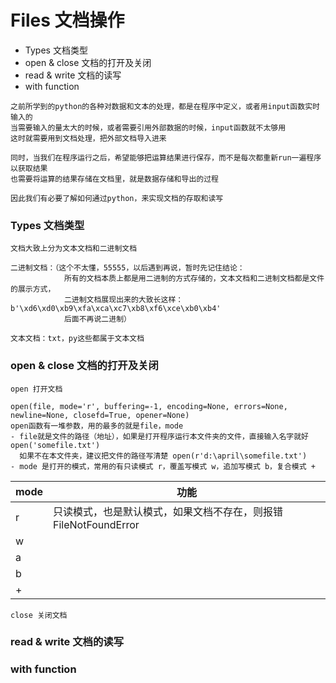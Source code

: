 # Files 文档操作

 - Types 文档类型
 - open & close 文档的打开及关闭
 - read & write 文档的读写
 - with function
 
```
之前所学到的python的各种对数据和文本的处理，都是在程序中定义，或者用input函数实时输入的
当需要输入的量太大的时候，或者需要引用外部数据的时候，input函数就不太够用
这时就需要用到文档处理，把外部文档导入进来

同时，当我们在程序运行之后，希望能够把运算结果进行保存，而不是每次都重新run一遍程序以获取结果
也需要将运算的结果存储在文档里，就是数据存储和导出的过程

因此我们有必要了解如何通过python，来实现文档的存取和读写
```
 
### Types 文档类型
    
    文档大致上分为文本文档和二进制文档
    
    二进制文档：（这个不太懂，55555，以后遇到再说，暂时先记住结论：
                所有的文档本质上都是用二进制的方式存储的，文本文档和二进制文档都是文件的展示方式，
                二进制文档展现出来的大致长这样：b'\xd6\xd0\xb9\xfa\xca\xc7\xb8\xf6\xce\xb0\xb4'
                后面不再说二进制）
    
    文本文档：txt，py这些都属于文本文档   
    
    
### open & close 文档的打开及关闭

    open 打开文档
    
    open(file, mode='r', buffering=-1, encoding=None, errors=None, newline=None, closefd=True, opener=None)
    open函数有一堆参数，用的最多的就是file，mode
    - file就是文件的路径（地址），如果是打开程序运行本文件夹的文件，直接输入名字就好  open('somefile.txt')
      如果不在本文件夹，建议把文件的路径写清楚 open(r'd:\april\somefile.txt')      
    - mode 是打开的模式，常用的有只读模式 r，覆盖写模式 w，追加写模式 b，复合模式 +

|  mode   |     功能                            |
|---------|----------------------------------------------------------|
|    r    | 只读模式，也是默认模式，如果文档不存在，则报错FileNotFoundError |
|    w    |                                 |
|    a    |                                 |
|    b    |                                 |
|    +    |                                 |
    
    
    close 关闭文档
    


### read & write 文档的读写


### with function
